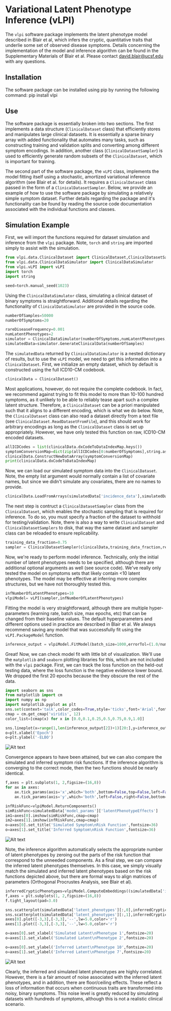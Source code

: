 # Variational Latent Phenotype Inference (vLPI)

The <code>vlpi</code> software package implements the latent phenotype model described in Blair et al, which infers the cryptic, quantitative traits that underlie some set of observed disease symptoms. Details concerning the implementation of the model and inference algorithm can be found in the Supplementary Materials of Blair et al. Please contact david.blair@ucsf.edu with any questions.

## Installation

The software package can be installed using pip by running the following command:
pip install vlpi
## Use

The software package is essentially broken into two sections. The first implements a data structure (<code>ClinicalDataset</code> class) that efficiently stores and manipulates large clinical datasets. It is essentially a sparse binary array with added functionality that automates many tasks, such as constructing training and validation splits and converting among different symptom encodings. In addition, another class (<code>ClinicalDatasetSampler</code>) is used to efficiently generate random subsets of the <code>ClinicalDataset</code>, which is important for training.

The second part of the software package, the <code>vLPI</code> class, implements the model fitting itself using a stochastic, amortized variational inference algorithm (see Blair et al. for details). It requires a <code>ClinicalDataset</code> class passed in the form of a <code>ClinicalDatasetSampler</code>. Below, we provide an example of how to use the software package by simulating a relatively simple symptom dataset. Further details regarding the package and it's functionality can be found by reading the source code documentation associated with the individual functions and classes.  

## Simulation Example

First, we will import the functions required for dataset simulation and inference from the <code>vlpi</code> package. Note, <code>torch</code> and <code>string</code> are imported simply to assist with the simulation.

``` python
from vlpi.data.ClinicalDataset import ClinicalDataset,ClinicalDatasetSampler
from vlpi.data.ClinicalDataSimulator import ClinicalDataSimulator
from vlpi.vLPI import vLPI
import torch
import string

seed=torch.manual_seed(1023)
```

Using the <code>ClinicalDataSimulator</code> class, simulating a clinical dataset of binary symptoms is straightforward. Additional details regarding the functionality of <code>ClinicalDataSimulator</code> are provided in the source code.

``` python
numberOfSamples=50000
numberOfSymptoms=20

rareDiseaseFrequency=0.001
numLatentPhenotypes=2
simulator = ClinicalDataSimulator(numberOfSymptoms,numLatentPhenotypes,rareDiseaseFrequency)
simulatedData=simulator.GenerateClinicalData(numberOfSamples)
```

The <code>simulatedData</code> returned by <code>ClinicalDataSimulator</code> is a nested dictionary of results, but to use the <code>vLPI</code> model, we need to get this information into a <code>ClinicalDataset</code>. First, we initialize an empty dataset, which by default is constructed using the full ICD10-CM codebook.

``` python
clinicalData = ClinicalDataset()
```

Most applications, however, do not require the complete codebook. In fact, we recommend against trying to fit this model to more than 10-100 hundred symptoms, as it unlikely to be able to reliably tease apart such a complex latent structure. Therefore, a <code>ClinicalDataset</code> can be a priori manipulated such that it aligns to a different encoding, which is what we do below. Note, the <code>ClinicalDataset</code> class can also read a dataset directly from a text file (see <code>ClinicalDataset.ReadDatasetFromFile</code>), and this should work for arbitrary encodings as long as the <code>ClinicalDataset</code> class is set up appropriately. However, we have only tested this function on raw, ICD10-CM encoded datasets.

``` python
allICDCodes = list(clinicalData.dxCodeToDataIndexMap.keys())
symptomConversionMap=dict(zip(allICDCodes[0:numberOfSymptoms],string.ascii_uppercase[0:numberOfSymptoms]))
clinicalData.ConstructNewDataArray(symptomConversionMap)
print(clinicalData.dxCodeToDataIndexMap)
```

Now, we can load our simulated symptom data into the <code>ClinicalDataset</code>. Note, the empty list argument would normally contain a list of covariate names, but since we didn't simulate any covariates, there are no names to provide.

``` python
clinicalData.LoadFromArrays(simulatedData['incidence_data'],simulatedData['covariate_data'],[],catCovDicts=None, arrayType = 'Torch')
```

The next step is contruct a <code>ClinicalDatasetSampler</code> class from the <code>ClinicalDataset</code>, which enables the stochastic sampling that is required for inference. To do so, you must specify a fraction of the dataset to withhold for testing/validation. Note, there is also a way to write <code>ClinicalDataset</code> and <code>ClinicalDatasetSamplers</code> to disk, that way the same dataset and sampler class can be reloaded to ensure replicability.

``` python
training_data_fraction=0.75
sampler = ClinicalDatasetSampler(clinicalData,training_data_fraction,returnArrays='Torch')
```

Now, we're ready to perform model inference. Technically, only the initial number of latent phenotypes needs to be specified, although there are additional optional arguments as well (see source code). We've really only tested the model on symptoms sets that likely contain <10 latent phenotypes. The model may be effective at inferring more complex structures, but we have not thoroughly tested this.

``` python
infNumberOfLatentPhenotypes=10
vlpiModel= vLPI(sampler,infNumberOfLatentPhenotypes)
```

Fitting the model is very straightforward, although there are multiple hyper-parameters (learning rate, batch size, max epochs, etc) that can be changed from their baseline values. The default hyperparameters and different options used in practice are described in Blair et al. We always recommend saving any model that was successfully fit using the <code>vLPI.PackageModel</code> function.

``` python
inference_output = vlpiModel.FitModel(batch_size=1000,errorTol=(1.0/numberOfSamples),verbose=False)
```

Great! Now, we can check model fit with little bit of visualization. We'll use the <code>matplotlib</code> and <code>seaborn</code> plotting libraries for this, which are not included with the <code>vlpi</code> package. First, we can track the loss function on the held-out testing data, where the loss function is the negative evidence lower bound. We dropped the first 20 epochs because the they obscure the rest of the data.

``` python
import seaborn as sns
from matplotlib import cm
import numpy as np
import matplotlib.pyplot as plt
sns.set(context='talk',color_codes=True,style='ticks',font='Arial',font_scale=2.5,rc={'axes.linewidth':5,"font.weight":"bold",'axes.labelweight':"bold",'xtick.major.width':4,'xtick.minor.width': 2})
cmap = cm.get_cmap('viridis', 12)
color_list=[cmap(x) for x in [0.0,0.1,0.25,0.5,0.75,0.9,1.0]]

sns.lineplot(x=range(1,len(inference_output[2])+1)[20:],y=inference_output[2][20:],color=color_list[0],lw=3.0)
o=plt.xlabel('Epoch')
o=plt.ylabel('-ELBO')
```
![Alt text](README_files/README_26_0.png?raw=true "Model Convergence")

Convergence appears to have been attained, but we can also compare the simulated and inferred symptom risk functions. If the inference algorithm is converging to the correct mode, then the two functions should be nearly identical.

``` python
f,axes = plt.subplots(1, 2,figsize=(16,8))
for ax in axes:
    ax.tick_params(axis='x',which='both',bottom=False,top=False,left=False,right=False,labelbottom=False)
    ax.tick_params(axis='y',which='both',left=False,right=False,bottom=False,top=False,labelleft=False)

infRiskFunc=vlpiModel.ReturnComponents()
simRiskFunc=simulatedData['model_params']['latentPhenotypeEffects']
im1=axes[0].imshow(simRiskFunc,cmap=cmap)
im2=axes[1].imshow(infRiskFunc,cmap=cmap)
o=axes[0].set_title('Simulated Symptom\nRisk Function',fontsize=36)
o=axes[1].set_title('Inferred Symptom\nRisk Function',fontsize=36)
```
![Alt text](README_files/README_28_0.png?raw=true "Risk Functions")


Note, the inference algorithm automatically selects the appropriate number of latent phenotypes by zeroing out the parts of the risk function that correspond to the unneeded components. As a final step, we can compare the inferred latent phenotypes themselves. In this case, we simply visually match the simulated and inferred latent phenotypes based on the risk functions depicted above, but there are formal ways to align matrices of parameters (Orthogonal Procrustes Analysis, see Blair et al).

``` python
inferredCrypticPhenotypes=vlpiModel.ComputeEmbeddings((simulatedData['incidence_data'],simulatedData['covariate_data']))
f,axes = plt.subplots(1, 2,figsize=(16,8))
f.tight_layout(pad=3.0)

sns.scatterplot(simulatedData['latent_phenotypes'][:,0],inferredCrypticPhenotypes[:,-1],color=color_list[0],ax=axes[0])
sns.scatterplot(simulatedData['latent_phenotypes'][:,1],inferredCrypticPhenotypes[:,-4],color=color_list[2],ax=axes[1])
axes[0].plot([-3,3],[-3,3],'--',lw=5.0,color='r')
axes[1].plot([-3,3],[-3,3],'--',lw=5.0,color='r')

o=axes[0].set_xlabel('Simulated Latent\nPhenotype 1',fontsize=20)
o=axes[1].set_xlabel('Simulated Latent\nPhenotype 2',fontsize=20)

o=axes[0].set_ylabel('Inferred Latent\nPhenotype 10',fontsize=20)
o=axes[1].set_ylabel('Inferred Latent\nPhenotype 7',fontsize=20)

```
![Alt text](README_files/README_28_0.png?raw=true "Latent Phenotypes")


Clearly, the inferred and simulated latent phenotypes are highly correlated. However, there is a fair amount of noise associated with the inferred latent phenotypes, and in addition, there are floor/ceiling effects. These reflect a loss of information that occurs when continuous traits are transformed into noisy, binary symptoms. This noise level is greatly reduced by simulating datasets with hundreds of symptoms, although this is not a realistic clinical scenario.
